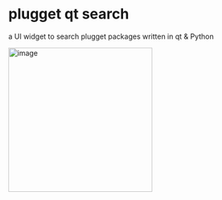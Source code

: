 # plugget qt search
a UI widget to search plugget packages written in qt &amp; Python

<img width="286" alt="image" src="https://user-images.githubusercontent.com/3758308/230476782-f39c81c6-b863-4473-b69d-1e983cd772de.png">
